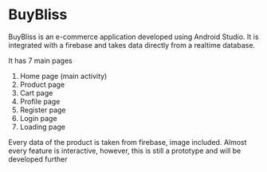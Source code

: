 # BuyBliss
BuyBliss is an e-commerce application developed using Android Studio. It is integrated with a firebase and takes data directly from a realtime database.

It has 7 main pages
1. Home page (main activity)
2. Product page
3. Cart page
4. Profile page
5. Register page
6. Login page
7. Loading page

Every data of the product is taken from firebase, image included. Almost every feature is interactive, however, this is still a prototype and will be developed further
